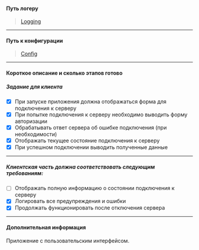 ﻿
#### Путь логеру
 > [Logging](./Models/Logging/LoggerInit.cs)
 ***
#### Путь к конфигурации
 > [Config](App.config)
 ***
#### Короткое описание и сколько этапов готово
##### Задание для клиента
- [x] При запуске приложения должна отображаться форма для подключения к серверу
- [x] При попытке подключения к серверу необходимо выводить форму авторизации
- [x] Обрабатывать ответ сервера об ошибке подключения (при необходимости)
- [x] Отображать текущее состояние подключения к серверу
- [x] При успешном подключении выводить полученные данные
***
##### Клиентская часть должна соответствовать следующим требованиям:
- [ ] Отображать полную информацию о состоянии подключения к серверу
- [x] Логировать все предупреждения и ошибки
- [x] Продолжать функционировать после отключения сервера

***
#### Дополнительная информация
Приложение с пользовательским интерфейсом.
